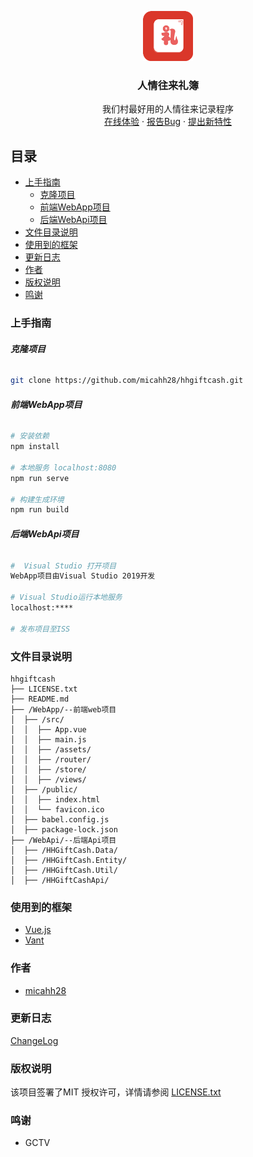 <p align="center">
  <a href="https://github.com/micahh28/hhgiftcash">
    <img src="doc/logo.png" alt="Logo" width="80" height="80">
  </a>

  <h3 align="center">人情往来礼簿</h3>
  <p align="center">
    我们村最好用的人情往来记录程序
    <br />
    <a href="http://www.dcaphuan.host/">在线体验</a>
    ·
    <a href="https://github.com/micahh28/hhgiftcash/issues">报告Bug</a>
    ·
    <a href="https://github.com/micahh28/hhgiftcash/issues">提出新特性</a>
  </p>

</p>

 
## 目录

- [上手指南](#上手指南)
  - [克隆项目](#克隆项目)
  - [前端WebApp项目](#前端WebApp项目)
  - [后端WebApi项目](#后端WebApi项目)
- [文件目录说明](#文件目录说明)
- [使用到的框架](#使用到的框架)
- [更新日志](#更新日志)
- [作者](#作者)
- [版权说明](#版权说明)
- [鸣谢](#鸣谢)

### 上手指南

###### **克隆项目**
```bash
git clone https://github.com/micahh28/hhgiftcash.git
```

###### **前端WebApp项目**

```bash
# 安装依赖
npm install

# 本地服务 localhost:8080
npm run serve

# 构建生成环境
npm run build
```

###### **后端WebApi项目**

```bash
#  Visual Studio 打开项目
WebApp项目由Visual Studio 2019开发

# Visual Studio运行本地服务 
localhost:****

# 发布项目至ISS
```

### 文件目录说明

```
hhgiftcash 
├── LICENSE.txt
├── README.md
├── /WebApp/--前端web项目
│  ├── /src/
│  │  ├── App.vue
│  │  ├── main.js
│  │  ├── /assets/
│  │  ├── /router/
│  │  ├── /store/
│  │  ├── /views/
│  ├── /public/
│  │  ├── index.html
│  │  └── favicon.ico
│  ├── babel.config.js
│  ├── package-lock.json
├── /WebApi/--后端Api项目
│  ├── /HHGiftCash.Data/
│  ├── /HHGiftCash.Entity/
│  ├── /HHGiftCash.Util/
│  ├── /HHGiftCashApi/
```

### 使用到的框架

- [Vue.js](https://github.com/vuejs/vue)
- [Vant](https://github.com/youzan/vant)

### 作者

- [micahh28](https://github.com/micahh28)


### 更新日志

[ChangeLog](https://github.com/micahh28/hhgiftcash/releases)

### 版权说明

该项目签署了MIT 授权许可，详情请参阅 [LICENSE.txt](https://github.com/micahh28/hhgiftcash/blob/master/LICENSE)

### 鸣谢

- GCTV

<!-- links -->
[license-url]: https://github.com/micahh28/hhgiftcash/blob/master/LICENSE.txt

